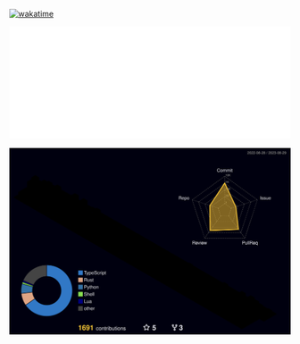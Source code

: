 [![wakatime](https://wakatime.com/badge/user/8888effb-f5e5-4544-9751-8af8ed16f2c9.svg)](https://wakatime.com/@8888effb-f5e5-4544-9751-8af8ed16f2c9)

![waka](/metrics.plugin.wakatime.svg)

![3dcontrib](/profile-3d-contrib/profile-night-rainbow.svg)

